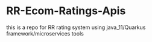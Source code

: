 # RR-Ecom-Ratings-Apis
this is a repo for RR rating system using  java_11/Quarkus framework/microservices tools
